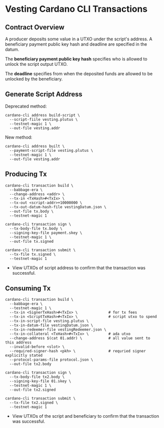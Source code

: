 # Vesting Cardano CLI Transactions

## Contract Overview

A producer deposits some value in a UTXO under the script's address. A
beneficiary payment public key hash and deadline are specified in the 
datum. 

The **beneficiary payment public key hash** specifies who is allowed to 
unlock the script output UTXO.

The **deadline** specifies from when the deposited funds are allowed to 
be unlocked by the beneficiary.

## Generate Script Address 

Deprecated method:

```
cardano-cli address build-script \
  --script-fiile vesting.plutus \
  --testnet-magic 1 \
  --out-file vesting.addr
```

New method:

```
cardano-cli address built \
  --payment-script-file vesting.plutus \
  --testnet-magic 1 \
  --out-file vesting.addr
```

## Producing Tx

```
cardano-cli transaction build \
  --babbage-era \
  --change-address <addr> \
  --tx-in <TxHash>#<TxIx> \
  --tx-out <script-addr>+10000000 \
  --tx-out-datum-hash-file vestingDatum.json \
  --out-file tx.body \
  --testnet-magic 1

cardano-cli transaction sign \
  --tx-body-file tx.body \
  --signing-key-file payment.skey \
  --testnet-magic 1 \
  --out-file tx.signed

cardano-cli transaction submit \
  --tx-file tx.signed \
  --testnet-magic 1
```

- View UTXOs of script address to confirm that the transaction was 
  successful.

## Consuming Tx

```
cardano-cli transaction build \
  --babbage-era \
  --testnet-magic 1 \
  --tx-in <SignerTxHash>#<TxIx> \              # for tx fees
  --tx-in <ScriptTxHash>#<TxIx> \              # script utxo to spend
  --tx-in-script-file vesting.plutus \
  --tx-in-datum-file vestingDatum.json \
  --tx-in-redeemer-file vestingRedeemer.json \
  --tx-in-collateral <TxHash>#<TxIx> \         # ada utxo
  --change-address $(cat 01.addr) \            # all value sent to this address
  --invalid-before <slot> \
  --required-signer-hash <pkh> \               # requried signer explicitly stated
  --protocol-params-file protocol.json \
  --out-file tx2.body

cardano-cli transaction sign \
  --tx-body-file tx2.body \
  --signing-key-file 01.skey \
  --testnet-magic 1 \
  --out-file tx2.signed

cardano-cli transaction submit \
  --tx-file tx2.signed \
  --testnet-magic 1
```

- View UTXOs of the script and beneficiary to confirm that the 
  transaction was successful.
